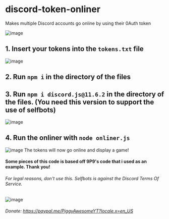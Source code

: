 # discord-token-onliner
Makes multiple Discord accounts go online  by using their 0Auth token 

![image](https://user-images.githubusercontent.com/48888771/124753021-cb741380-df28-11eb-856a-f12385b65281.png)
## 1. Insert your tokens into the `tokens.txt` file

![image](https://user-images.githubusercontent.com/48888771/124749426-7fbf6b00-df24-11eb-9f34-c9b1976c628c.png)

## 2. Run `npm i` in the directory of the files


## 3. Run `npm i discord.js@11.6.2` in the directory of the files. (You need this version to support the use of selfbots)

![image](https://user-images.githubusercontent.com/48888771/124750595-f27d1600-df25-11eb-95b2-671da71dbf85.png)


## 4. Run the onliner with `node onliner.js`


![image](https://user-images.githubusercontent.com/48888771/124753021-cb741380-df28-11eb-856a-f12385b65281.png)
The tokens will now go online and display a game!

#### Some pieces of this code is based off 9P9's code that i used as an example. Thank you!
###### For legal reasons, don't use this. Selfbots is against the Discord Terms Of Service.

![image](https://user-images.githubusercontent.com/48888771/124753384-36bde580-df29-11eb-89a8-30298c688608.png)



###### Donate: https://paypal.me/PiggyAwesomeYT?locale.x=en_US
